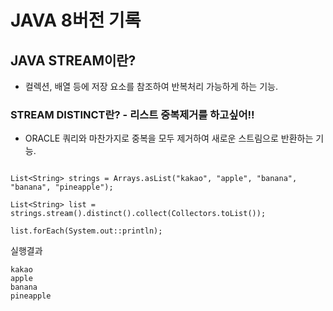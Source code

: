 # JAVA 8버전 기록

## JAVA STREAM이란?

- 컬렉션, 배열 등에 저장 요소를 참조하여 반복처리 가능하게 하는 기능.

### STREAM DISTINCT란? - 리스트 중복제거를 하고싶어!!

- ORACLE 쿼리와 마찬가지로 중복을 모두 제거하여 새로운 스트림으로 반환하는 기능.

```

List<String> strings = Arrays.asList("kakao", "apple", "banana", "banana", "pineapple");

List<String> list = strings.stream().distinct().collect(Collectors.toList());

list.forEach(System.out::println);

```

실행결과
```
kakao
apple
banana
pineapple
```
